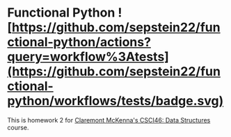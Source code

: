 # Functional Python ![https://github.com/sepstein22/functional-python/actions?query=workflow%3Atests](https://github.com/sepstein22/functional-python/workflows/tests/badge.svg)

This is homework 2 for [Claremont McKenna's CSCI46: Data Structures](https://github.com/mikeizbicki/cmc-csci046) course.
